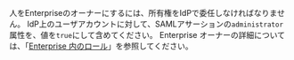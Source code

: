 人をEnterpriseのオーナーにするには、所有権をIdPで委任しなければなりません。 IdP上のユーザアカウントに対して、SAMLアサーションの`administrator`属性を、値を`true`にして含めてください。 Enterprise オーナーの詳細については、「[Enterprise 内のロール](/admin/user-management/managing-users-in-your-enterprise/roles-in-an-enterprise)」を参照してください。
